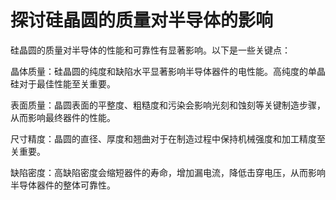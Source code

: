 # 探讨硅晶圆的质量对半导体的影响

硅晶圆的质量对半导体的性能和可靠性有显著影响。以下是一些关键点：

晶体质量：硅晶圆的纯度和缺陷水平显著影响半导体器件的电性能。高纯度的单晶硅对于最佳性能至关重要。

表面质量：晶圆表面的平整度、粗糙度和污染会影响光刻和蚀刻等关键制造步骤，从而影响最终器件的性能。

尺寸精度：晶圆的直径、厚度和翘曲对于在制造过程中保持机械强度和加工精度至关重要。

缺陷密度：高缺陷密度会缩短器件的寿命，增加漏电流，降低击穿电压，从而影响半导体器件的整体可靠性。

